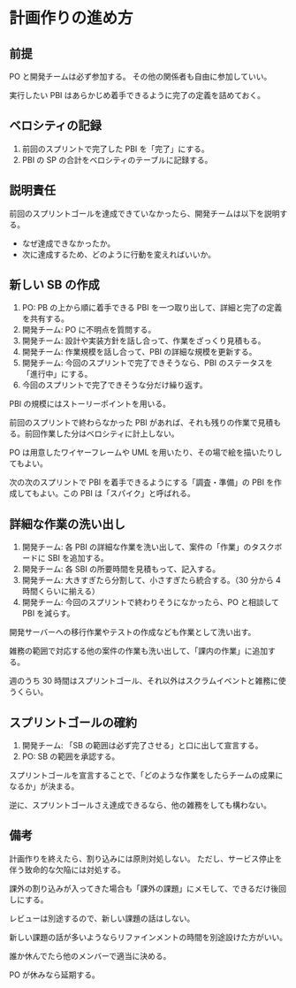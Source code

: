 # 計画作りの進め方

## 前提

PO と開発チームは必ず参加する。
その他の関係者も自由に参加していい。

実行したい PBI はあらかじめ着手できるように完了の定義を詰めておく。

## ベロシティの記録

1. 前回のスプリントで完了した PBI を「完了」にする。
2. PBI の SP の合計をベロシティのテーブルに記録する。

## 説明責任

前回のスプリントゴールを達成できていなかったら、開発チームは以下を説明する。

-   なぜ達成できなかったか。
-   次に達成するため、どのように行動を変えればいいか。

## 新しい SB の作成

1. PO: PB の上から順に着手できる PBI を一つ取り出して、詳細と完了の定義を共有する。
2. 開発チーム: PO に不明点を質問する。
3. 開発チーム: 設計や実装方針を話し合って、作業をざっくり見積もる。
4. 開発チーム: 作業規模を話し合って、PBI の詳細な規模を更新する。
5. 開発チーム: 今回のスプリントで完了できそうなら、PBI のステータスを「進行中」にする。
6. 今回のスプリントで完了できそうな分だけ繰り返す。

PBI の規模にはストーリーポイントを用いる。

前回のスプリントで終わらなかった PBI があれば、それも残りの作業で見積もる。前回作業した分はベロシティに計上しない。

PO は用意したワイヤーフレームや UML を用いたり、その場で絵を描いたりしてもよい。

次の次のスプリントで PBI を着手できるようにする「調査・準備」の PBI を作成してもよい。この PBI は「スパイク」と呼ばれる。

## 詳細な作業の洗い出し

1. 開発チーム: 各 PBI の詳細な作業を洗い出して、案件の「作業」のタスクボードに SBI を追加する。
2. 開発チーム: 各 SBI の所要時間を見積もって、記入する。
3. 開発チーム: 大きすぎたら分割して、小さすぎたら統合する。（30 分から 4 時間くらいに揃える）
4. 開発チーム: 今回のスプリントで終わりそうになかったら、PO と相談して PBI を減らす。

開発サーバーへの移行作業やテストの作成なども作業として洗い出す。

雑務の範囲で対応する他の案件の作業も洗い出して、「課内の作業」に追加する。

週のうち 30 時間はスプリントゴール、それ以外はスクラムイベントと雑務に使うくらい。

## スプリントゴールの確約

1. 開発チーム: 「SB の範囲は必ず完了させる」と口に出して宣言する。
2. PO: SB の範囲を承認する。

スプリントゴールを宣言することで、「どのような作業をしたらチームの成果になるか」が決まる。

逆に、スプリントゴールさえ達成できるなら、他の雑務をしても構わない。

## 備考

計画作りを終えたら、割り込みには原則対処しない。
ただし、サービス停止を伴う致命的な欠陥には対処する。

課外の割り込みが入ってきた場合も「課外の課題」にメモして、できるだけ後回しにする。

レビューは別途するので、新しい課題の話はしない。

新しい課題の話が多いようならリファインメントの時間を別途設けた方がいい。

誰か休んでたら他のメンバーで適当に決める。

PO が休みなら延期する。
